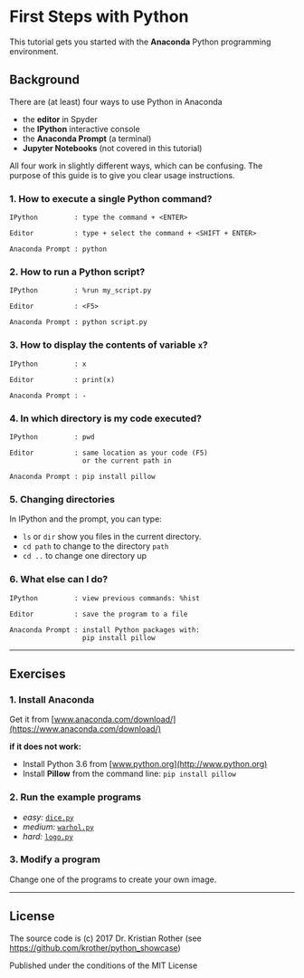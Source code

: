 
# First Steps with Python

This tutorial gets you started with the **Anaconda** Python programming environment.

## Background

There are (at least) four ways to use Python in Anaconda

* the **editor** in Spyder
* the **IPython** interactive console
* the **Anaconda Prompt** (a terminal)
* **Jupyter Notebooks** (not covered in this tutorial)

All four work in slightly different ways, which can be confusing. 
The purpose of this guide is to give you clear usage instructions.

### 1. How to execute a single Python command?

    IPython         : type the command + <ENTER>

    Editor          : type + select the command + <SHIFT + ENTER>

    Anaconda Prompt : python

### 2. How to run a Python script?

    IPython         : %run my_script.py

    Editor          : <F5>

    Anaconda Prompt : python script.py

### 3. How to display the contents of variable `x`?

    IPython         : x

    Editor          : print(x)

    Anaconda Prompt : -

### 4. In which directory is my code executed?

    IPython         : pwd

    Editor          : same location as your code (F5)
                      or the current path in

    Anaconda Prompt : pip install pillow

### 5. Changing directories

In IPython and the prompt, you can type:

* `ls` or `dir` show you files in the current directory. 
* `cd path` to change to the directory `path`
* `cd ..` to change one directory up

### 6. What else can I do?

    IPython         : view previous commands: %hist

    Editor          : save the program to a file

    Anaconda Prompt : install Python packages with:
                      pip install pillow

---- 

## Exercises

### 1. Install Anaconda

Get it from [www.anaconda.com/download/](https://www.anaconda.com/download/)

**if it does not work:** 

* Install Python 3.6 from [www.python.org](http://www.python.org)
* Install **Pillow** from the command line: `pip install pillow`

### 2. Run the example programs

* *easy:* [`dice.py` ](dice.py)
* *medium:* [`warhol.py`](warhol.py)
* *hard:* [`logo.py`](logo.py)

### 3. Modify a program

Change one of the programs to create your own image.

----

## License

The source code is (c) 2017 Dr. Kristian Rother
(see https://github.com/krother/python_showcase)

Published under the conditions of the MIT License
